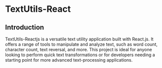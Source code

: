 # TextUtils-React
## Introduction
TextUtils-Reactjs is a versatile text utility application built with React.js. It offers a range of tools to manipulate and analyze text, such as word count, character count, text reversal, and more. This project is ideal for anyone looking to perform quick text transformations or for developers needing a starting point for more advanced text-processing applications.

